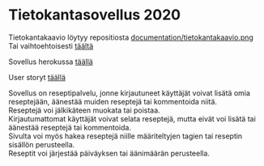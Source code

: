 Tietokantasovellus 2020
======
  

Tietokantakaavio löytyy repositiosta
[documentation/tietokantakaavio.png](https://github.com/hupijekku/tsoha/blob/master/documentation/tietokantakaavio.png)  
Tai vaihtoehtoisesti [täältä](https://dbdiagram.io/d/5e6a5b1b4495b02c3b882b06)  

Sovellus herokussa [täällä](https://tsoha-food-blog.herokuapp.com/)  

User storyt [täällä](https://github.com/hupijekku/tsoha/blob/master/documentation/USERSTORIES.md)  

Sovellus on reseptipalvelu, jonne kirjautuneet käyttäjät voivat lisätä omia reseptejään, äänestää muiden reseptejä tai kommentoida niitä.  
Reseptejä voi jälkikäteen muokata tai poistaa.  
Kirjautumattomat käyttäjät voivat selata reseptejä, mutta eivät voi lisätä tai äänestää reseptejä tai kommentoida.  
Sivulta voi myös hakea reseptejä niille määriteltyjen tagien tai reseptin sisällön perusteella.  
Reseptit voi järjestää päiväyksen tai äänimäärän perusteella.  


